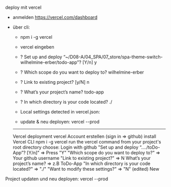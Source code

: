 deploy mit vercel
- anmelden https://vercel.com/dashboard
- über cli:
    - npm i -g vercel
    - vercel eingeben
    - ? Set up and deploy “~/D08-A/04_SPA/07_store/spa-theme-switch-wilhelmine-erber/todo-app”? [Y/n] y
    - ? Which scope do you want to deploy to? wilhelmine-erber
    - ? Link to existing project? [y/N] n
    - ? What’s your project’s name? todo-app
    - ? In which directory is your code located? ./
    - Local settings detected in vercel.json:

    - update & neu deployen: vercel --prod


    ________________________
    Vercel deployment
vercel Account erstellen (sign in => github)
install Vercel CLI
npm i -g vercel
 run the vercel command from your project's root directory
choose: Login with github
"Set up and deploy “..../toDo-App”? [Y/n]" => Press "Y"
"Which scope do you want to deploy to?" => Your github username
"Link to existing project?" => N
What’s your project’s name? => z.B ToDo-App
"In which directory is your code located?" => "./"
"Want to modify these settings?" => "N"
(edited)
New


Project updaten und neu deployen: vercel --prod
